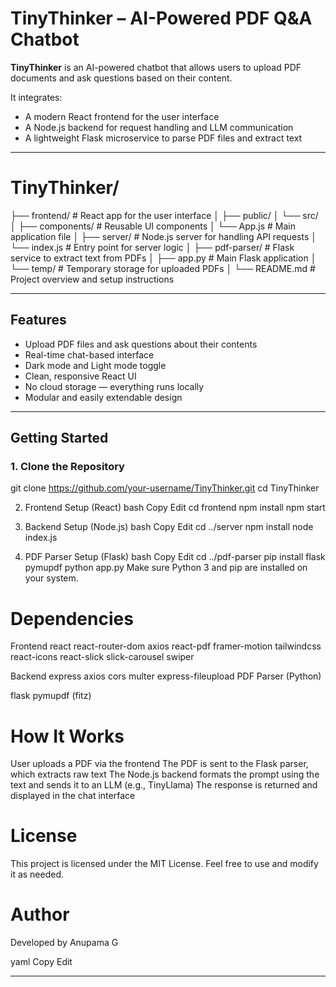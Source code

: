 # TinyThinker – AI-Powered PDF Q&A Chatbot

**TinyThinker** is an AI-powered chatbot that allows users to upload PDF documents and ask questions based on their content.

It integrates:
- A modern React frontend for the user interface  
- A Node.js backend for request handling and LLM communication  
- A lightweight Flask microservice to parse PDF files and extract text

---

# TinyThinker/
├── frontend/             # React app for the user interface
│   ├── public/
│   └── src/
│       ├── components/   # Reusable UI components
│       └── App.js        # Main application file
│
├── server/               # Node.js server for handling API requests
│   └── index.js          # Entry point for server logic
│
├── pdf-parser/           # Flask service to extract text from PDFs
│   ├── app.py            # Main Flask application
│   └── temp/             # Temporary storage for uploaded PDFs
│
└── README.md             # Project overview and setup instructions

---

##  Features

- Upload PDF files and ask questions about their contents  
- Real-time chat-based interface  
- Dark mode and Light mode toggle  
- Clean, responsive React UI  
- No cloud storage — everything runs locally  
- Modular and easily extendable design

---

##  Getting Started

### 1. Clone the Repository


git clone https://github.com/your-username/TinyThinker.git
cd TinyThinker

2. Frontend Setup (React)
bash
Copy
Edit
cd frontend
npm install
npm start

4. Backend Setup (Node.js)
bash
Copy
Edit
cd ../server
npm install
node index.js

6. PDF Parser Setup (Flask)
bash
Copy
Edit
cd ../pdf-parser
pip install flask pymupdf
python app.py
Make sure Python 3 and pip are installed on your system.

# Dependencies
Frontend
react
react-router-dom
axios
react-pdf
framer-motion
tailwindcss
react-icons
react-slick
slick-carousel
swiper

Backend
express
axios
cors
multer
express-fileupload
PDF Parser (Python)

flask
pymupdf (fitz)


# How It Works
User uploads a PDF via the frontend
The PDF is sent to the Flask parser, which extracts raw text
The Node.js backend formats the prompt using the text and sends it to an LLM (e.g., TinyLlama)
The response is returned and displayed in the chat interface

# License
This project is licensed under the MIT License.
Feel free to use and modify it as needed.

# Author
Developed by Anupama G

yaml
Copy
Edit

---







